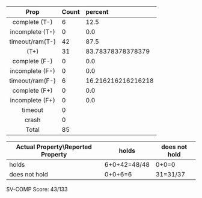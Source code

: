 
| Prop | Count | percent |
|:----:|:------|:--|
|complete   (T-)|6| 12.5 |
|incomplete (T-)|0|0.0 |
|timeout/ram(T-)|42|87.5 |
|           (T+)|31|83.78378378378379 |
|complete   (F-)|0|0.0 |
|incomplete (F-)|0|0.0 |
|timeout/ram(F-)|6|16.216216216216218 |
|complete   (F+)|0|0.0 |
|incomplete (F+)|0|0.0 |
|timeout        |0| |
|crash          |0| |
|Total          |85| |

| Actual Property\Reported Property | holds | does not hold |
|------------------------------------|-------|---------------|
| holds | 6+0+42=48/48 | 0+0=0 |
| does not hold | 0+0+6=6 | 31=31/37 |

SV-COMP Score: 43/133

